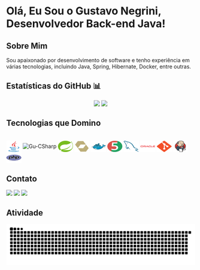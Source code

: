 # Olá, Eu Sou o Gustavo Negrini, Desenvolvedor Back-end Java!

## Sobre Mim
Sou apaixonado por desenvolvimento de software e tenho experiência em várias tecnologias, incluindo Java, Spring, Hibernate, Docker, entre outras.

## Estatísticas do GitHub 📊
<div align="center">
  <img height="180em" src="https://github-readme-stats.vercel.app/api?username=gunegrini&show_icons=true&theme=dracula&include_all_commits=true&count_private=true"/>
  <img height="180em" src="https://github-readme-stats.vercel.app/api/top-langs/?username=gunegrini&layout=compact&langs_count=7&theme=dracula"/>
</div>

## Tecnologias que Domino
<div style="display: inline_block"><br>
  <img align="center" alt="Gu-Java" height="30" width="40" src="https://raw.githubusercontent.com/devicons/devicon/master/icons/java/java-original.svg">
  <img align="center" alt="Gu-CSharp" height="30" width="40" src="https://raw.githubusercontent.com/devicons/devicon/master/icons/charp/csharp-original.svg">
  <img align="center" alt="Gu-Spring" height="30" width="40" src="https://raw.githubusercontent.com/devicons/devicon/master/icons/spring/spring-original.svg">
  <img align="center" alt="Gu-Hibernate" height="30" width="40" src="https://raw.githubusercontent.com/devicons/devicon/master/icons/hibernate/hibernate-plain.svg">
  <img align="center" alt="Gu-Docker" height="30" width="40" src="https://raw.githubusercontent.com/devicons/devicon/master/icons/docker/docker-original.svg">
  <img align="center" alt="Gu-HTML" height="30" width="40" src="https://raw.githubusercontent.com/devicons/devicon/master/icons/junit/junit-original.svg">
  <img align="center" alt="Gu-MySql" height="30" width="40" src="https://raw.githubusercontent.com/devicons/devicon/master/icons/mysql/mysql-original.svg">
  <img align="center" alt="Gu-Oracle" height="30" width="40" src="https://raw.githubusercontent.com/devicons/devicon/master/icons/oracle/oracle-original.svg">
  <img align="center" alt="Gu-Git" height="30" width="40" src="https://raw.githubusercontent.com/devicons/devicon/master/icons/git/git-original.svg">
  <img align="center" alt="Gu-Jenkins" height="30" width="40" src="https://raw.githubusercontent.com/devicons/devicon/master/icons/jenkins/jenkins-original.svg">
  <img align="center" alt="Gu-PHP" height="30" width="40" src="https://raw.githubusercontent.com/devicons/devicon/master/icons/php/php-original.svg">
</div>

## Contato
<div> 
   <a href="https://www.linkedin.com/in/gustavonegrinim/" target="_blank"><img src="https://img.shields.io/badge/-LinkedIn-%230077B5?style=for-the-badge&logo=linkedin&logoColor=white"></a>
   <a href = "mailto:gustavo.negrini7@gmail.com"><img src="https://img.shields.io/badge/-Gmail-%23333?style=for-the-badge&logo=gmail&logoColor=white"></a>
   <a href="https://instagram.com/gu_negrini" target="_blank"><img src="https://img.shields.io/badge/-Instagram-%23E4405F?style=for-the-badge&logo=instagram&logoColor=white"></a>
</div>

## Atividade
![Snake animation](https://github.com/gunegrini/gunegrini/blob/output/github-contribution-grid-snake.svg)
